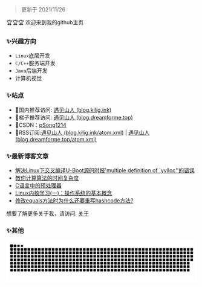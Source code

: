 > 更新于 2021/11/26

:trophy::trophy::trophy:
欢迎来到我的github主页

### ✨兴趣方向

- ``Linux``底层开发
- ``C/C++``服务端开发
- ``Java``后端开发
- 计算机视觉

### ✨站点

- 🎈国内推荐访问: [遇见山人 (blog.kilig.ink)](http://blog.kilig.ink/)
- 🎈梯子推荐访问: [遇见山人 (blog.dreamforme.top)](https://blog.dreamforme.top/)
- 🎈CSDN：[pSong1214](https://blog.csdn.net/weixin_42792088)
- 🎈RSS订阅:[遇见山人 (blog.kilig.ink/atom.xml)](http://blog.kilig.ink/atom.xml) | [遇见山人 (blog.dreamforme.top/atom.xml)](https://blog.dreamforme.top/atom.xml)

### ✨最新博客文章

<!-- BLOG-POST-LIST:START -->
- [解决Linux下交叉编译U-Boot源码时报&#39;multiple definition of `yylloc&#39;&#39;的错误](http://1291945816.github.io/2021/12/01/%E8%A7%A3%E5%86%B3Linux%E4%B8%8B%E4%BA%A4%E5%8F%89%E7%BC%96%E8%AF%91U-Boot%E6%BA%90%E7%A0%81%E6%97%B6%E6%8A%A5'multiple%20definition%20of%20%60yylloc''%E7%9A%84%E9%94%99%E8%AF%AF/)
- [教你计算算法的时间复杂度](http://1291945816.github.io/2021/11/28/%E6%95%99%E4%BD%A0%E8%AE%A1%E7%AE%97%E7%AE%97%E6%B3%95%E7%9A%84%E6%97%B6%E9%97%B4%E5%A4%8D%E6%9D%82%E5%BA%A6/)
- [C语言中的预处理器](http://1291945816.github.io/2021/11/27/C%E8%AF%AD%E8%A8%80%E4%B8%AD%E7%9A%84%E9%A2%84%E5%A4%84%E7%90%86%E5%99%A8/)
- [Linux内核学习&lpar;一&rpar;：操作系统的基本概念](http://1291945816.github.io/2021/11/24/Linux%E5%86%85%E6%A0%B8%E5%AD%A6%E4%B9%A0-%E4%B8%80-%EF%BC%9A%E6%93%8D%E4%BD%9C%E7%B3%BB%E7%BB%9F%E7%9A%84%E5%9F%BA%E6%9C%AC%E6%A6%82%E5%BF%B5/)
- [修改equals方法时为什么还要重写hashcode方法?](http://1291945816.github.io/2020/06/22/%E4%BF%AE%E6%94%B9equals%E6%96%B9%E6%B3%95%E6%97%B6%E4%B8%BA%E4%BB%80%E4%B9%88%E8%BF%98%E8%A6%81%E9%87%8D%E5%86%99hashcode%E6%96%B9%E6%B3%95/)
<!-- BLOG-POST-LIST:END -->

想要了解更多关于我，请访问: [关于](http://blog.kilig.ink/about/)

### ✨其他

![](https://raw.githubusercontent.com/1291945816/1291945816/master/assets/github-contribution-grid-snake.svg)              

